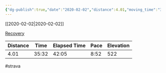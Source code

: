 ```yaml
---
{"dg-publish":true,"date":"2020-02-02","distance":4.01,"moving_time":"35:32","elapsed_time":"42:05","pace":"8:52","total_elevation_gain":522,"url":"https://www.strava.com/activities/3067072411","permalink":"/01-personal/strava/2020-02-02-recovery/","dgPassFrontmatter":true}
---
```



[[2020-02-02\|2020-02-02]]

[Recovery](https://www.strava.com/activities/3067072411)

| Distance | Time  | Elapsed Time | Pace | Elevation |
| -------- | ----- | ------------ | ---- | --------- |
| 4.01     | 35:32 | 42:05        | 8:52 | 522       |




#strava
